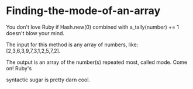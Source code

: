 Finding-the-mode-of-an-array
============================

You don't love Ruby if Hash.new(0) combined with a_tally(number) += 1 doesn't blow your mind.

The input for this method is any array of numbers, like: [2,3,6,3,9,7,3,1,2,5,7,2].

The output is an array of the number(s) repeated most, called mode.  Come on! Ruby's 

syntactic sugar is pretty darn cool.
